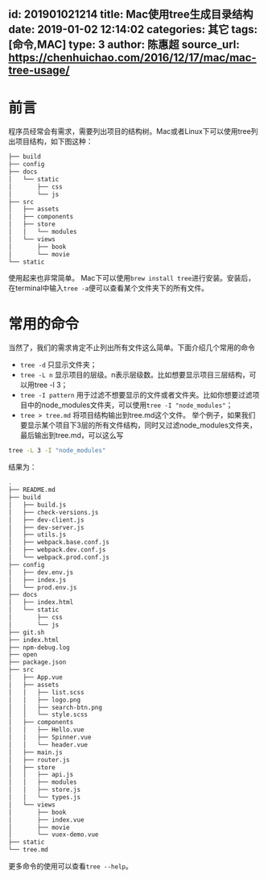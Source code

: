 id: 201901021214
title: Mac使用tree生成目录结构
date: 2019-01-02 12:14:02
categories: 其它
tags: [命令,MAC]
type: 3
author: 陈惠超
source_url: https://chenhuichao.com/2016/12/17/mac/mac-tree-usage/
---------
# 前言
程序员经常会有需求，需要列出项目的结构树。Mac或者Linux下可以使用tree列出项目结构，如下图这种：
```bash
├── build
├── config
├── docs
│   └── static
│       ├── css
│       └── js
├── src
│   ├── assets
│   ├── components
│   ├── store
│   │   └── modules
│   └── views
│       ├── book
│       └── movie
└── static
```
使用起来也非常简单。
Mac下可以使用`brew install tree`进行安装。安装后，在terminal中输入`tree -a`便可以查看某个文件夹下的所有文件。

# 常用的命令
当然了，我们的需求肯定不止列出所有文件这么简单。下面介绍几个常用的命令

* `tree -d` 只显示文件夹；
* `tree -L n` 显示项目的层级。n表示层级数。比如想要显示项目三层结构，可以用tree -l 3；
* `tree -I pattern` 用于过滤不想要显示的文件或者文件夹。比如你想要过滤项目中的node_modules文件夹，可以使用`tree -I "node_modules"`；
* `tree > tree.md` 将项目结构输出到tree.md这个文件。
举个例子，如果我们要显示某个项目下3层的所有文件结构，同时又过滤node_modules文件夹，最后输出到tree.md，可以这么写
```bash
tree -L 3 -I "node_modules"
```
结果为：
```bash
.
├── README.md
├── build
│   ├── build.js
│   ├── check-versions.js
│   ├── dev-client.js
│   ├── dev-server.js
│   ├── utils.js
│   ├── webpack.base.conf.js
│   ├── webpack.dev.conf.js
│   └── webpack.prod.conf.js
├── config
│   ├── dev.env.js
│   ├── index.js
│   └── prod.env.js
├── docs
│   ├── index.html
│   └── static
│       ├── css
│       └── js
├── git.sh
├── index.html
├── npm-debug.log
├── open
├── package.json
├── src
│   ├── App.vue
│   ├── assets
│   │   ├── list.scss
│   │   ├── logo.png
│   │   ├── search-btn.png
│   │   └── style.scss
│   ├── components
│   │   ├── Hello.vue
│   │   ├── Spinner.vue
│   │   └── header.vue
│   ├── main.js
│   ├── router.js
│   ├── store
│   │   ├── api.js
│   │   ├── modules
│   │   ├── store.js
│   │   └── types.js
│   └── views
│       ├── book
│       ├── index.vue
│       ├── movie
│       └── vuex-demo.vue
├── static
└── tree.md
```
更多命令的使用可以查看`tree --help`。